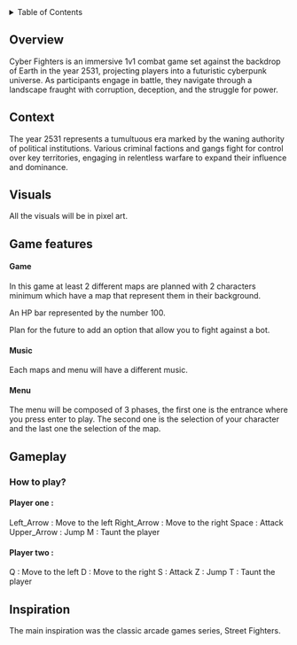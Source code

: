<details>
<summary> Table of Contents </summary>

  - [Overview](#overview)
  - [Context](#context)
  - [Visuals](#visuals)
  - [Game features](#game-features)
    - [Game](#game)
    - [Music](#music)
    - [Menu](#menu)
  - [Gameplay](#gameplay)
    - [How-to-play-?](#how-to-play)
  - [Inspiration](#inspiration)

</details>


## Overview
Cyber Fighters is an immersive 1v1 combat game set against the backdrop of Earth in the year 2531, projecting players into a futuristic cyberpunk universe. As participants engage in battle, they navigate through a landscape fraught with corruption, deception, and the struggle for power.

## Context
The year 2531 represents a tumultuous era marked by the waning authority of political institutions. Various criminal factions and gangs fight for control over key territories, engaging in relentless warfare to expand their influence and dominance.

## Visuals
All the visuals will be in pixel art.

## Game features

#### Game
In this game at least 2 different maps are planned with 2 characters minimum which have a map that represent them in their background.

An HP bar represented by the number 100.

Plan for the future to add an option that allow you to fight against a bot.

#### Music

Each maps and menu will have a different music.

#### Menu

The menu will be composed of 3 phases, the first one is the entrance where you press enter to play. The second one is the selection of your character and the last one the selection of the map.

## Gameplay

### How to play?

#### Player one :
Left_Arrow : Move to the left
Right_Arrow : Move to the right
Space : Attack
Upper_Arrow : Jump
M : Taunt the player

#### Player two :
Q : Move to the left
D : Move to the right
S : Attack
Z : Jump
T : Taunt the player

## Inspiration

The main inspiration was the classic arcade games series, Street Fighters.